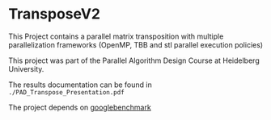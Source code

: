 # TransposeV2

This Project contains a parallel matrix transposition with
multiple parallelization frameworks (OpenMP, TBB and stl parallel execution policies)

This project was part of the Parallel Algorithm Design Course at Heidelberg University.

The results documentation can be found in `./PAD_Transpose_Presentation.pdf`

The project depends on [googlebenchmark](https://github.com/google/benchmark)
